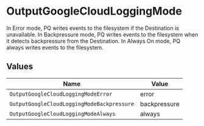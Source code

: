 # OutputGoogleCloudLoggingMode

In Error mode, PQ writes events to the filesystem if the Destination is unavailable. In Backpressure mode, PQ writes events to the filesystem when it detects backpressure from the Destination. In Always On mode, PQ always writes events to the filesystem.


## Values

| Name                                       | Value                                      |
| ------------------------------------------ | ------------------------------------------ |
| `OutputGoogleCloudLoggingModeError`        | error                                      |
| `OutputGoogleCloudLoggingModeBackpressure` | backpressure                               |
| `OutputGoogleCloudLoggingModeAlways`       | always                                     |